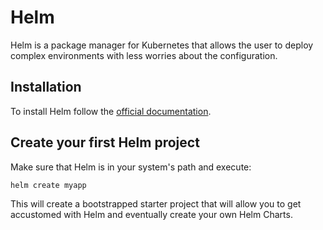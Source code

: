 # Helm

Helm is a package manager for Kubernetes that allows the user to deploy complex environments with less worries about the configuration.

## Installation

To install Helm follow the [official documentation](https://helm.sh/docs/intro/install/).

## Create your first Helm project

Make sure that Helm is in your system's path and execute:

```console
helm create myapp
```

This will create a bootstrapped starter project that will allow you to get accustomed with Helm and eventually create your own Helm Charts.
